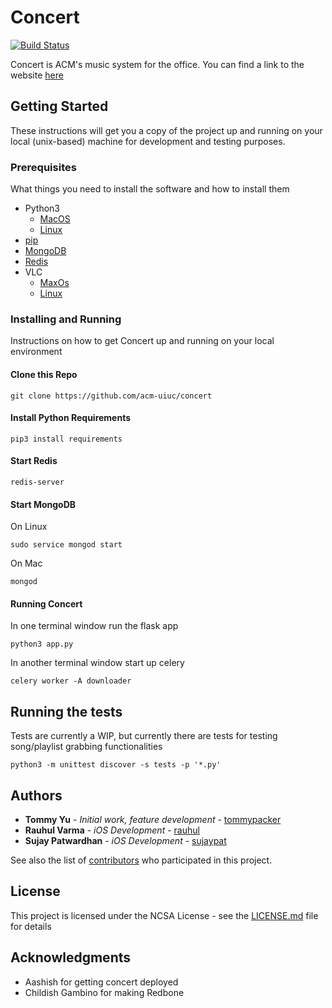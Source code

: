 # Concert
[![Build Status](https://travis-ci.org/acm-uiuc/concert.svg?branch=master)](https://travis-ci.org/acm-uiuc/concert)

Concert is ACM's music system for the office. You can find a link to the website [here](https://concert.acm.illinois.edu/)

## Getting Started

These instructions will get you a copy of the project up and running on your local (unix-based) machine for development and testing purposes.

### Prerequisites

What things you need to install the software and how to install them

* Python3
  * [MacOS](http://docs.python-guide.org/en/latest/starting/install3/osx/)
  * [Linux](http://docs.python-guide.org/en/latest/starting/install3/linux/)
* [pip](https://pip.pypa.io/en/stable/installing/)
* [MongoDB](https://docs.mongodb.com/manual/installation/)
* [Redis](https://redis.io/topics/quickstart)
* VLC
  * [MaxOs](https://wiki.videolan.org/Documentation:Installing_VLC/#Mac_OS_X)
  * [Linux](https://packages.ubuntu.com/trusty/libdevel/libvlc-dev)

### Installing and Running

Instructions on how to get Concert up and running on your local environment

#### Clone this Repo
```
git clone https://github.com/acm-uiuc/concert
```

#### Install Python Requirements
```
pip3 install requirements
```

#### Start Redis
```
redis-server
```

#### Start MongoDB

On Linux
```
sudo service mongod start
```
On Mac
```
mongod
```

#### Running Concert

In one terminal window run the flask app
```
python3 app.py
```

In another terminal window start up celery
```
celery worker -A downloader
```

## Running the tests

Tests are currently a WIP, but currently there are tests for testing song/playlist grabbing functionalities
```
python3 -m unittest discover -s tests -p '*.py'
```

## Authors

* **Tommy Yu** - *Initial work, feature development* - [tommypacker](https://github.com/tommypacker)
* **Rauhul Varma** - *iOS Development* - [rauhul](https://github.com/rauhul)
* **Sujay Patwardhan** - *iOS Development* - [sujaypat](https://github.com/sujaypat)

See also the list of [contributors](https://github.com/acm-uiuc/concert/graphs/contributors) who participated in this project.

## License

This project is licensed under the NCSA License - see the [LICENSE.md](LICENSE) file for details

## Acknowledgments

* Aashish for getting concert deployed
* Childish Gambino for making Redbone
